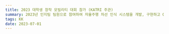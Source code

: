 ```yaml
---
title: 2023 대학생 창작 모빌리티 대회 참가 (KATRI 주관)
summary: 2023년 인지팀 팀원으로 참여하여 자율주행 차선 인식 시스템을 개발, 구현하고 GPS와 LiDAR를 활용한 주차 미션을 수행함.
tags: KK
date: 2023-07-01
---
```

